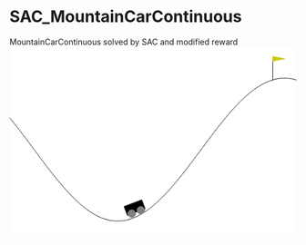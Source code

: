 # SAC_MountainCarContinuous
MountainCarContinuous solved by SAC and modified reward
![Animation](MC_SAC_render.gif)

